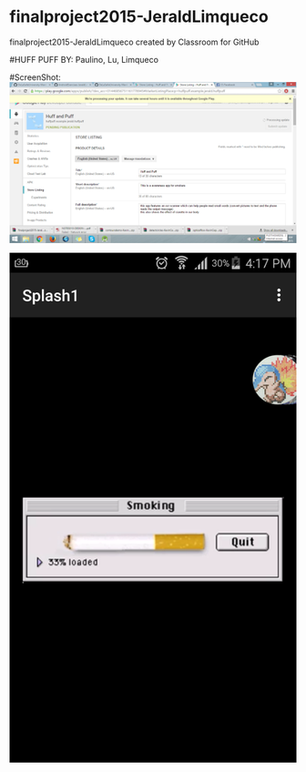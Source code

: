 # finalproject2015-JeraldLimqueco
finalproject2015-JeraldLimqueco created by Classroom for GitHub

#HUFF PUFF BY: Paulino, Lu, Limqueco

#ScreenShot:
![ScreenShot](upload.png)

![alt tag](https://github.com/DeLaSalleUniversity-Manila/finalproject2015-JeraldLimqueco/blob/master/Screenshot_2015-11-19-16-17-02.png)
